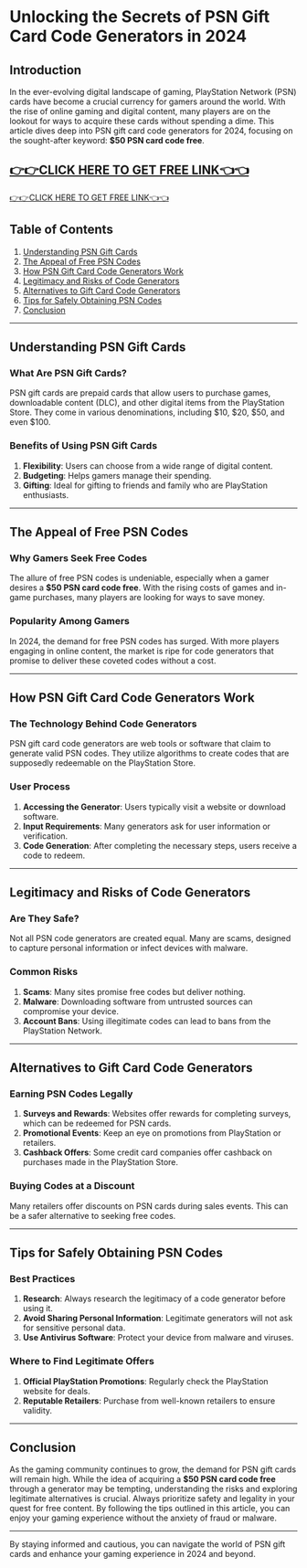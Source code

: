 # Unlocking the Secrets of PSN Gift Card Code Generators in 2024

## Introduction

In the ever-evolving digital landscape of gaming, PlayStation Network (PSN) cards have become a crucial currency for gamers around the world. With the rise of online gaming and digital content, many players are on the lookout for ways to acquire these cards without spending a dime. This article dives deep into PSN gift card code generators for 2024, focusing on the sought-after keyword: **$50 PSN card code free**. 

[👉👉CLICK HERE TO GET FREE LINK👈👈](https://todaylink.site/freegiftcard/)
---
[👉👉CLICK HERE TO GET FREE LINK👈👈](https://todaylink.site/freegiftcard/)

## Table of Contents

1. [Understanding PSN Gift Cards](#understanding-psn-gift-cards)
2. [The Appeal of Free PSN Codes](#the-appeal-of-free-psn-codes)
3. [How PSN Gift Card Code Generators Work](#how-psn-gift-card-code-generators-work)
4. [Legitimacy and Risks of Code Generators](#legitimacy-and-risks-of-code-generators)
5. [Alternatives to Gift Card Code Generators](#alternatives-to-gift-card-code-generators)
6. [Tips for Safely Obtaining PSN Codes](#tips-for-safely-obtaining-psn-codes)
7. [Conclusion](#conclusion)

---

## Understanding PSN Gift Cards

### What Are PSN Gift Cards?

PSN gift cards are prepaid cards that allow users to purchase games, downloadable content (DLC), and other digital items from the PlayStation Store. They come in various denominations, including $10, $20, $50, and even $100. 

### Benefits of Using PSN Gift Cards

1. **Flexibility**: Users can choose from a wide range of digital content.
2. **Budgeting**: Helps gamers manage their spending.
3. **Gifting**: Ideal for gifting to friends and family who are PlayStation enthusiasts.

---

## The Appeal of Free PSN Codes

### Why Gamers Seek Free Codes

The allure of free PSN codes is undeniable, especially when a gamer desires a **$50 PSN card code free**. With the rising costs of games and in-game purchases, many players are looking for ways to save money. 

### Popularity Among Gamers

In 2024, the demand for free PSN codes has surged. With more players engaging in online content, the market is ripe for code generators that promise to deliver these coveted codes without a cost.

---

## How PSN Gift Card Code Generators Work

### The Technology Behind Code Generators

PSN gift card code generators are web tools or software that claim to generate valid PSN codes. They utilize algorithms to create codes that are supposedly redeemable on the PlayStation Store.

### User Process

1. **Accessing the Generator**: Users typically visit a website or download software.
2. **Input Requirements**: Many generators ask for user information or verification.
3. **Code Generation**: After completing the necessary steps, users receive a code to redeem.

---

## Legitimacy and Risks of Code Generators

### Are They Safe?

Not all PSN code generators are created equal. Many are scams, designed to capture personal information or infect devices with malware. 

### Common Risks

1. **Scams**: Many sites promise free codes but deliver nothing.
2. **Malware**: Downloading software from untrusted sources can compromise your device.
3. **Account Bans**: Using illegitimate codes can lead to bans from the PlayStation Network.

---

## Alternatives to Gift Card Code Generators

### Earning PSN Codes Legally

1. **Surveys and Rewards**: Websites offer rewards for completing surveys, which can be redeemed for PSN cards.
2. **Promotional Events**: Keep an eye on promotions from PlayStation or retailers.
3. **Cashback Offers**: Some credit card companies offer cashback on purchases made in the PlayStation Store.

### Buying Codes at a Discount

Many retailers offer discounts on PSN cards during sales events. This can be a safer alternative to seeking free codes.

---

## Tips for Safely Obtaining PSN Codes

### Best Practices

1. **Research**: Always research the legitimacy of a code generator before using it.
2. **Avoid Sharing Personal Information**: Legitimate generators will not ask for sensitive personal data.
3. **Use Antivirus Software**: Protect your device from malware and viruses.

### Where to Find Legitimate Offers

1. **Official PlayStation Promotions**: Regularly check the PlayStation website for deals.
2. **Reputable Retailers**: Purchase from well-known retailers to ensure validity.

---

## Conclusion

As the gaming community continues to grow, the demand for PSN gift cards will remain high. While the idea of acquiring a **$50 PSN card code free** through a generator may be tempting, understanding the risks and exploring legitimate alternatives is crucial. Always prioritize safety and legality in your quest for free content. By following the tips outlined in this article, you can enjoy your gaming experience without the anxiety of fraud or malware.

---

By staying informed and cautious, you can navigate the world of PSN gift cards and enhance your gaming experience in 2024 and beyond.
